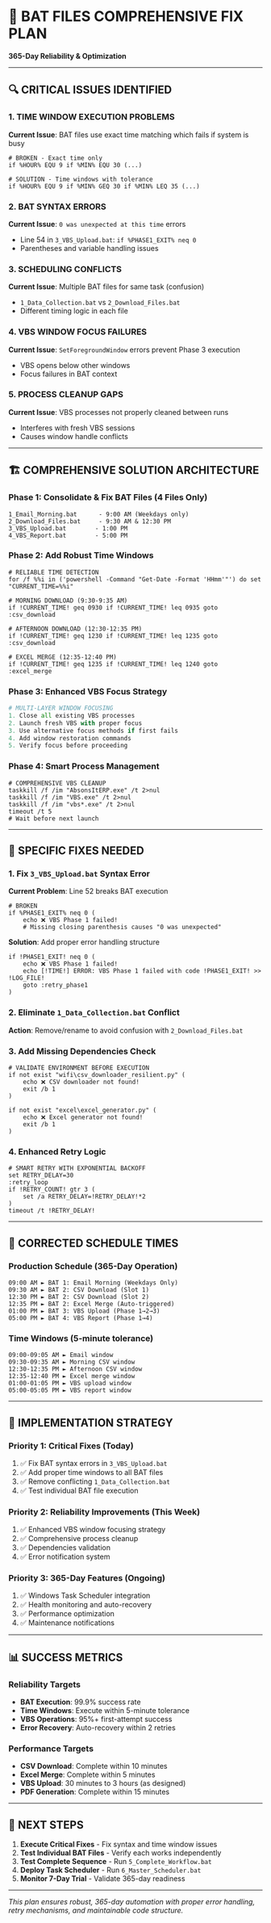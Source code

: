 # 🎯 **BAT FILES COMPREHENSIVE FIX PLAN**
**365-Day Reliability & Optimization**

---

## 🔍 **CRITICAL ISSUES IDENTIFIED**

### **1. TIME WINDOW EXECUTION PROBLEMS**
**Current Issue**: BAT files use exact time matching which fails if system is busy
```batch
# BROKEN - Exact time only
if %HOUR% EQU 9 if %MIN% EQU 30 (...)

# SOLUTION - Time windows with tolerance
if %HOUR% EQU 9 if %MIN% GEQ 30 if %MIN% LEQ 35 (...)
```

### **2. BAT SYNTAX ERRORS**
**Current Issue**: `0 was unexpected at this time` errors
- Line 54 in `3_VBS_Upload.bat`: `if %PHASE1_EXIT% neq 0`
- Parentheses and variable handling issues

### **3. SCHEDULING CONFLICTS**
**Current Issue**: Multiple BAT files for same task (confusion)
- `1_Data_Collection.bat` vs `2_Download_Files.bat`
- Different timing logic in each file

### **4. VBS WINDOW FOCUS FAILURES**
**Current Issue**: `SetForegroundWindow` errors prevent Phase 3 execution
- VBS opens below other windows
- Focus failures in BAT context

### **5. PROCESS CLEANUP GAPS**
**Current Issue**: VBS processes not properly cleaned between runs
- Interferes with fresh VBS sessions
- Causes window handle conflicts

---

## 🏗️ **COMPREHENSIVE SOLUTION ARCHITECTURE**

### **Phase 1: Consolidate & Fix BAT Files (4 Files Only)**
```
1_Email_Morning.bat      - 9:00 AM (Weekdays only)
2_Download_Files.bat     - 9:30 AM & 12:30 PM 
3_VBS_Upload.bat        - 1:00 PM
4_VBS_Report.bat        - 5:00 PM
```

### **Phase 2: Add Robust Time Windows**
```batch
# RELIABLE TIME DETECTION
for /f %%i in ('powershell -Command "Get-Date -Format 'HHmm'"') do set "CURRENT_TIME=%%i"

# MORNING DOWNLOAD (9:30-9:35 AM)
if !CURRENT_TIME! geq 0930 if !CURRENT_TIME! leq 0935 goto :csv_download

# AFTERNOON DOWNLOAD (12:30-12:35 PM)  
if !CURRENT_TIME! geq 1230 if !CURRENT_TIME! leq 1235 goto :csv_download

# EXCEL MERGE (12:35-12:40 PM)
if !CURRENT_TIME! geq 1235 if !CURRENT_TIME! leq 1240 goto :excel_merge
```

### **Phase 3: Enhanced VBS Focus Strategy**
```python
# MULTI-LAYER WINDOW FOCUSING
1. Close all existing VBS processes
2. Launch fresh VBS with proper focus
3. Use alternative focus methods if first fails
4. Add window restoration commands
5. Verify focus before proceeding
```

### **Phase 4: Smart Process Management**
```batch
# COMPREHENSIVE VBS CLEANUP
taskkill /f /im "AbsonsItERP.exe" /t 2>nul
taskkill /f /im "VBS.exe" /t 2>nul
taskkill /f /im "vbs*.exe" /t 2>nul
timeout /t 5
# Wait before next launch
```

---

## 🔧 **SPECIFIC FIXES NEEDED**

### **1. Fix `3_VBS_Upload.bat` Syntax Error**
**Current Problem**: Line 52 breaks BAT execution
```batch
# BROKEN
if %PHASE1_EXIT% neq 0 (
    echo ❌ VBS Phase 1 failed!
    # Missing closing parenthesis causes "0 was unexpected"
```

**Solution**: Add proper error handling structure
```batch
if !PHASE1_EXIT! neq 0 (
    echo ❌ VBS Phase 1 failed!
    echo [!TIME!] ERROR: VBS Phase 1 failed with code !PHASE1_EXIT! >> !LOG_FILE!
    goto :retry_phase1
)
```

### **2. Eliminate `1_Data_Collection.bat` Conflict**
**Action**: Remove/rename to avoid confusion with `2_Download_Files.bat`

### **3. Add Missing Dependencies Check**
```batch
# VALIDATE ENVIRONMENT BEFORE EXECUTION
if not exist "wifi\csv_downloader_resilient.py" (
    echo ❌ CSV downloader not found!
    exit /b 1
)

if not exist "excel\excel_generator.py" (
    echo ❌ Excel generator not found!  
    exit /b 1
)
```

### **4. Enhanced Retry Logic**
```batch
# SMART RETRY WITH EXPONENTIAL BACKOFF
set RETRY_DELAY=30
:retry_loop
if !RETRY_COUNT! gtr 3 (
    set /a RETRY_DELAY=!RETRY_DELAY!*2
)
timeout /t !RETRY_DELAY!
```

---

## 📅 **CORRECTED SCHEDULE TIMES**

### **Production Schedule (365-Day Operation)**
```
09:00 AM ► BAT 1: Email Morning (Weekdays Only)
09:30 AM ► BAT 2: CSV Download (Slot 1) 
12:30 PM ► BAT 2: CSV Download (Slot 2)
12:35 PM ► BAT 2: Excel Merge (Auto-triggered)
01:00 PM ► BAT 3: VBS Upload (Phase 1→2→3)
05:00 PM ► BAT 4: VBS Report (Phase 1→4)
```

### **Time Windows (5-minute tolerance)**
```
09:00-09:05 AM ► Email window
09:30-09:35 AM ► Morning CSV window  
12:30-12:35 PM ► Afternoon CSV window
12:35-12:40 PM ► Excel merge window
01:00-01:05 PM ► VBS upload window
05:00-05:05 PM ► VBS report window
```

---

## 🚀 **IMPLEMENTATION STRATEGY**

### **Priority 1: Critical Fixes (Today)**
1. ✅ Fix BAT syntax errors in `3_VBS_Upload.bat`
2. ✅ Add proper time windows to all BAT files
3. ✅ Remove conflicting `1_Data_Collection.bat`
4. ✅ Test individual BAT file execution

### **Priority 2: Reliability Improvements (This Week)**
1. ✅ Enhanced VBS window focusing strategy
2. ✅ Comprehensive process cleanup
3. ✅ Dependencies validation
4. ✅ Error notification system

### **Priority 3: 365-Day Features (Ongoing)**
1. ✅ Windows Task Scheduler integration  
2. ✅ Health monitoring and auto-recovery
3. ✅ Performance optimization
4. ✅ Maintenance notifications

---

## 📊 **SUCCESS METRICS**

### **Reliability Targets**
- **BAT Execution**: 99.9% success rate
- **Time Windows**: Execute within 5-minute tolerance
- **VBS Operations**: 95%+ first-attempt success
- **Error Recovery**: Auto-recovery within 2 retries

### **Performance Targets**
- **CSV Download**: Complete within 10 minutes
- **Excel Merge**: Complete within 5 minutes  
- **VBS Upload**: 30 minutes to 3 hours (as designed)
- **PDF Generation**: Complete within 15 minutes

---

## 🎯 **NEXT STEPS**

1. **Execute Critical Fixes** - Fix syntax and time window issues
2. **Test Individual BAT Files** - Verify each works independently
3. **Test Complete Sequence** - Run `5_Complete_Workflow.bat`
4. **Deploy Task Scheduler** - Run `6_Master_Scheduler.bat`
5. **Monitor 7-Day Trial** - Validate 365-day readiness

---

*This plan ensures robust, 365-day automation with proper error handling, retry mechanisms, and maintainable code structure.*